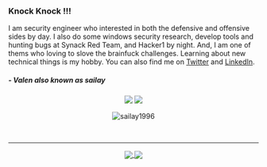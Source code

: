 ### Knock Knock !!!
<!-- 
Birth Name : Sai Wynn Myat 
-->
I am security engineer who interested in both the defensive and offensive sides by day. I also do some windows security research, develop tools and hunting bugs at Synack Red Team, and Hacker1 by night. And, I am one of thems who loving to slove the brainfuck challenges. Learning about new technical things is my hobby. 
You can also find me on [Twitter](https://twitter.com/404death) and [LinkedIn](https://www.linkedin.com/in/sailay1996/).

##### - Valen also known as sailay

<p align="center">
    <a href="https://twitter.com/404death"><img src="https://img.shields.io/twitter/follow/404death?style=for-the-badge&logo=twitter&logoColor=ffffff&labelColor=1a1a1a&color=802000"></a>
    <a href="https://github.com/sailay1996"><img src="https://img.shields.io/github/followers/sailay1996?style=for-the-badge&logo=github&logoColor=ffffff&labelColor=1a1a1a&color=802000"></a>
</p>

<p align="center"> <img src="https://komarev.com/ghpvc/?username=sailay1996&label=Profile%20views&color=0e75b6&style=flat" alt="sailay1996" /> </p>
<br>

---

<p align="center">

<a href="https://github.com/sailay1996/sailay1996">
  <img align="center" src="https://github-readme-stats.vercel.app/api?username=sailay1996&include_all_commits=true&custom_title=Valen's+GitHub+Stats&hide=contribs&show_icons=true&line_height=32&count_private=true&title_color=ffffff&text_color=c9cacc&icon_color=b32d00&bg_color=1a1a1a" />
</a>

<a href="https://github.com/sailay1996/sailay1996">
  <img align="center" src="https://github-readme-stats.vercel.app/api/top-langs/?username=sailay1996&hide_title=false&exclude_repo=null&langs_count=3&layout=default&hide_border=false&bg_color=1a1a1a&text_color=c9cacc&title_color=ffffff" />
</a>
</p>

<!--
**sailay1996/sailay1996** is a ✨ _special_ ✨ repository because its `README.md` (this file) appears on your GitHub profile.

Here are some ideas to get you started:

- 🔭 I’m currently working on ...
- 🌱 I’m currently learning ...
- 👯 I’m looking to collaborate on ...
- 🤔 I’m looking for help with ...
- 💬 Ask me about ...
- 📫 How to reach me: ...
- 😄 Pronouns: ...
- ⚡ Fun fact: ...
-->

